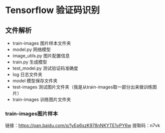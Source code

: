 # Tensorflow 验证码识别

## 文件解析
* train-images              图片样本文件夹
* model.py                  网络模型 
* image_utils.py            图片配置信息
* train.py                  生成模型
* test_model.py             测试验证码准确度
* log                       日志文件夹
* model                     模型保存文件夹
* test-images               测试图片文件夹（我是从train-images取一部分出来做训练图片）
* train-images              训练图片文件夹

### train-images图片样本
链接：https://pan.baidu.com/s/1yEp6szK978nNKYTE1vPY6w 
提取码：n7vk 